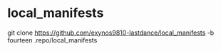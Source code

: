 # local_manifests

git clone https://github.com/exynos9810-lastdance/local_manifests -b fourteen .repo/local_manifests
